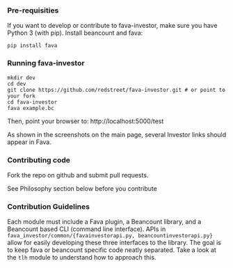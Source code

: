### Pre-requisities

If you want to develop or contribute to fava-investor, make sure you have Python 3 (with
pip). Install beancount and fava:

`pip install fava`

### Running fava-investor
```
mkdir dev
cd dev
git clone https://github.com/redstreet/fava-investor.git # or point to your fork
cd fava-investor
fava example.bc
```

Then, point your browser to: http://localhost:5000/test

As shown in the screenshots on the main page, several Investor links should appear in
Fava.

### Contributing code
Fork the repo on github and submit pull requests.

See Philosophy section below before you contribute

### Contribution Guidelines

Each module must include a Fava plugin, a Beancount library, and a Beancount based CLI
(command line interface). APIs in `fava_investor/common/{favainvestorapi.py,
beancountinvestorapi.py}` allow for easily developing these three interfaces to the
library. The goal is to keep fava or beancount specific code neatly separated. Take a
look at the `tlh` module to understand how to approach this.

